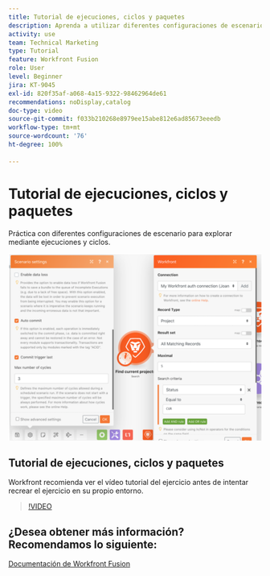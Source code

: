 ```yaml
---
title: Tutorial de ejecuciones, ciclos y paquetes
description: Aprenda a utilizar diferentes configuraciones de escenario para explorar mediante ejecuciones y ciclos en  [!DNL Adobe Workfront Fusion].
activity: use
team: Technical Marketing
type: Tutorial
feature: Workfront Fusion
role: User
level: Beginner
jira: KT-9045
exl-id: 820f35af-a068-4a15-9322-98462964de61
recommendations: noDisplay,catalog
doc-type: video
source-git-commit: f033b210268e8979ee15abe812e6ad85673eeedb
workflow-type: tm+mt
source-wordcount: '76'
ht-degree: 100%

---
```


# Tutorial de ejecuciones, ciclos y paquetes

Práctica con diferentes configuraciones de escenario para explorar mediante ejecuciones y ciclos.

![Una imagen de la configuración de ejecuciones y ciclos](assets/execution-history-and-scheduling-6.png)

## Tutorial de ejecuciones, ciclos y paquetes

Workfront recomienda ver el vídeo tutorial del ejercicio antes de intentar recrear el ejercicio en su propio entorno.

>[!VIDEO](https://video.tv.adobe.com/v/335286/?quality=12&learn=on)



## ¿Desea obtener más información? Recomendamos lo siguiente:

[Documentación de Workfront Fusion](https://experienceleague.adobe.com/docs/workfront/using/adobe-workfront-fusion/workfront-fusion-2.html?lang=es)
